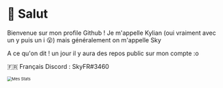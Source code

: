 # :wave: Salut



Bienvenue sur mon profile Github ! Je m'appelle Kylian (oui vraiment avec un y puis un i :open_mouth:) mais généralement on m'appelle Sky 

A ce qu'on dit ! un jour il y aura des repos public sur mon compte :o 


🇫🇷 Français
Discord : SkyFR#3460

<img src="https://github-readme-stats.vercel.app/api?username=skyfra&theme=dark&show_icons=true" alt="Mes Stats" style="float: center; zoom: 67%;" />


